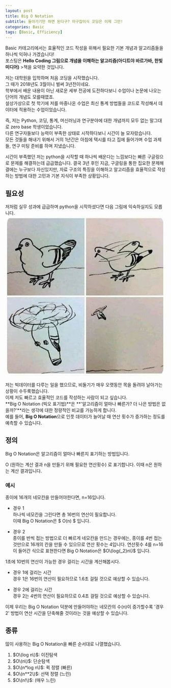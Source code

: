 ```yaml
---
layout: post
title: Big O Notation
subtitle: 돌아가기만 하면 된다구? 마구잡이식 코딩은 이제 그만!
categories: Basic
tags: [Basic, Efficiency]
---
```

Basic 카테고리에서는 효율적인 코드 작성을 위해서 필요한 기본 개념과 알고리즘들을 하나씩 익혀나
가겠습니다!  
포스팅은 **Hello Coding 그림으로 개념을 이해하는 알고리즘(아디트야 바르가바, 한빛미디어)** >책을 요약한 것입니다.




저는 대학원을 입학하며 처음 코딩을 시작했습니다.   
그 때가 2018년도 3월이니 벌써 3년전이네요.  
학부에서 배운 내용이 아닌 새로운 세부 전공에 도전하다보니
수업이나 논문에 나오는 단어의 개념도 모를때였죠.  
설상가상으로 첫 학기에 저를 마중나온 수업은 최신 통계 방법들을 코드로 작성해서 데이터에 적용하는 수업이었습니다.

즉, 저는 Python, 코딩, 통계, 머신러닝과 연구분야에 대한 개념까지 모두 없는 말그대로 zero base 학생이었습니다.  
다른 연구자들보다 능력이 부족한 상태로 시작하다보니 시간이 늘 모자랐습니다.  
모든 것들을 해내기 위해서 거의 1년간은 아침에 택시를 타고 집에 들어가며 수업 과제들, 연구 미팅 준비를 하며 지냈습니다.  

시간이 부족했던 저는 python을 시작할 때 하나씩 배운다는 느낌보다는 빠른 구글링으로 문제를 해결하는데 급급했습니다.
결국 3년 후인 지금, 구글링을 통한 집요한 문제해결에는 누구보다 자신있지만, 자료 구조의 특징을 이해하고 알고리즘을 효율적으로 작성하는 방법에 대한 고민과 기본 지식이 부족한 상황입니다.


## 필요성
저처럼 실무 성과에 급급하며 python을 시작하셨다면 다음 그림에 익숙하실지도 모릅니다.  
![](/assets/images/pigeon.jpeg)

저는 빅데이터를 다루는 일을 했으므로, 비둘기가 매우 오랫동안 목을 돌려야 날아가는 상황이 수두룩했습니다.  
이제 저도 빠르고 효율적인 코드를 작성하는 사람이 되고 싶습니다.  
**Big O Notation (빅오 표기법)**은 **'알고리즘이 얼마나 빠른가? 더 나은 방법은 없을까?'**라는 생각에 대한 정량적인 비교를 가능하게 합니다.  
예를 들어, **Big O Notation**으로 인풋 데이터가 늘어날 때 연산 횟수가 증가하는 정도를 예측할 수 있습니다.  

## 정의
Big O Notation은 알고리즘이 얼마나 빠른지 표기하는 방법입니다.


O (원하는 계산 결과 n을 만들기 위해 필요한 연산횟수) 로 표기합니다. 
이때 n은 원하는 계산 결과입니다.

### 예시
종이에 16개의 네모칸을 만들어야한다면, n=16입니다.  

* 경우 1   
하나씩 네모칸을 그린다면 총 16번의 연산이 필요합니다.  
이때 Big O Notation은 $ O\(n\) $ 입니다.  

* 경우 2  
종이를 반씩 접는 방법으로 더 빠르게 네모칸을 만드는 경우에는,
종이를 4번 접는 것만으로 16개의 칸을 만들 수 있으므로 연산 횟수는 4입니다.
연산횟수 4를 n=16이 들어간 식으로 표현한다면 Big O Notation은
$O\(log{_2}n\)$ 입니다.  


1초에 10번의 연산이 가능한 경우 걸리는 시간을 계산해봅시다.  
* 경우 1에 걸리는 시간   
경우 1은 16번의 연산이 필요하므로 1.6초 걸릴 것으로 예상할 수 있습니다.

* 경우 2에 걸리는 시간  
경우 2는 4번의 연산이 필요하므로 0.4초 걸릴 것으로 예상할 수 있습니다.

이제 우리는 Big O Notation 덕분에 만들어야하는 네모칸의 수(n)이 증가할수록 '경우 2' 방법이 연산 시간을 단축해줄 것이라는 것을 예상할 수 있습니다.

## 종류

많이 사용하는 Big O Notation을 빠른 순서대로 나열했습니다.

1. $O\(log n\)$: 이진탐색
2. $O\(n\)$: 단순탐색
3. $O\(n*log n\)$: 퀵 정렬 (빠른)
4. $O\(n**2\)$: 선택 정렬 (느린)
5. $O\(n!\)$: (매우 느린)
